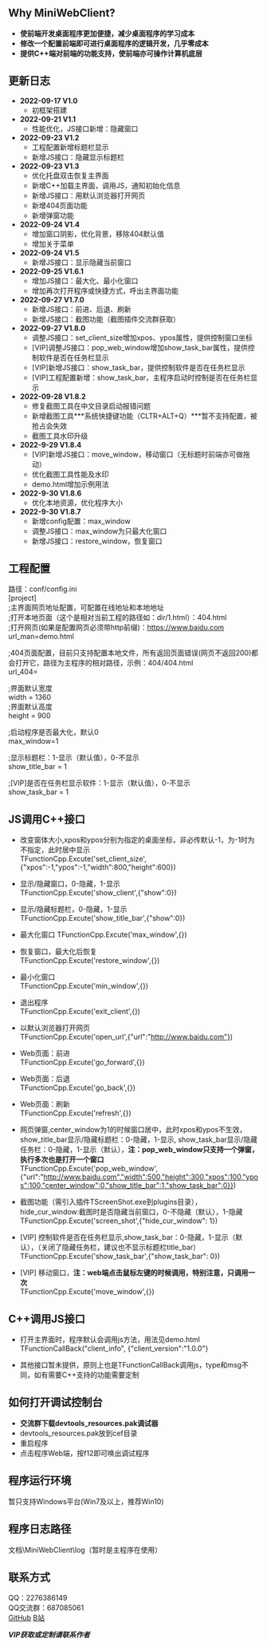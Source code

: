 ## Why MiniWebClient?  
* **使前端开发桌面程序更加便捷，减少桌面程序的学习成本**  
* **修改一个配置前端即可进行桌面程序的逻辑开发，几乎零成本**  
* **提供C++端对前端的功能支持，使前端亦可操作计算机底层**  
  
  
  
## 更新日志
* **2022-09-17 V1.0**  
  * 初框架搭建  
* **2022-09-21 V1.1**  
  * 性能优化，JS接口新增：隐藏窗口  
* **2022-09-23 V1.2**  
  * 工程配置新增标题栏显示  
  * 新增JS接口：隐藏显示标题栏  		   
* **2022-09-23 V1.3**  
  * 优化托盘双击恢复主界面  
  * 新增C++加载主界面，调用JS，通知初始化信息	
  * 新增JS接口：用默认浏览器打开网页  
  * 新增404页面功能  
  * 新增弹窗功能  
* **2022-09-24 V1.4**  
  * 增加窗口阴影，优化背景，移除404默认值  
  * 增加关于菜单  		   
* **2022-09-24 V1.5**  
  * 新增JS接口：显示隐藏当前窗口  
* **2022-09-25 V1.6.1**  
  * 增加JS接口：最大化、最小化窗口  
  * 增加再次打开程序或快捷方式，呼出主界面功能  
* **2022-09-27 V1.7.0**  
  * 新增JS接口：前进、后退、刷新  
  * 新增JS接口：截图功能（截图插件交流群获取）  
* **2022-09-27 V1.8.0**  
  * 调整JS接口：set_client_size增加xpos、ypos属性，提供控制窗口坐标  
  * [VIP]调整JS接口：pop_web_window增加show_task_bar属性，提供控制软件是否在任务栏显示  
  * [VIP]新增JS接口：show_task_bar，提供控制软件是否在任务栏显示  
  * [VIP]工程配置新增：show_task_bar，主程序启动时控制是否在任务栏显示  
* **2022-09-28 V1.8.2**  
  * 修复截图工具在中文目录启动报错问题  
  * 新增截图工具***系统快捷键功能（CLTR+ALT+Q）***暂不支持配置，被抢占会失效  
  * 截图工具水印升级  
* **2022-9-29 V1.8.4**  
  * [VIP]新增JS接口：move_window，移动窗口（无标题时前端亦可做拖动）  
  * 优化截图工具性能及水印  
  * demo.html增加示例用法
* **2022-9-30 V1.8.6**  
  * 优化本地资源，优化程序大小  
* **2022-9-30 V1.8.7**  
  * 新增config配置：max_window  
  * 调整JS接口：max_window为只最大化窗口  
  * 新增JS接口：restore_window，恢复窗口  
  

## 工程配置
路径：conf/config.ini  
[project]  
;主界面网页地址配置，可配置在线地址和本地地址    
;打开本地页面（这个是相对当前工程的路径如：dir/1.html）：404.html  
;打开网页(如果是配置网页必须带http前缀)：https://www.baidu.com  
url_man=demo.html  
  
;404页面配置，目前只支持配置本地文件，所有返回页面错误(网页不返回200)都会打开它，路径为主程序的相对路径，示例：404/404.html  
url_404=  
  
;界面默认宽度  
width = 1360  
;界面默认高度  
height = 900  
  
;启动程序是否最大化，默认0  
max_window=1  
  
;显示标题栏：1-显示（默认值），0-不显示  
show_title_bar = 1  

;[VIP]是否在任务栏显示软件：1-显示（默认值），0-不显示  
show_task_bar = 1  

## JS调用C++接口
* 改变窗体大小,xpos和ypos分别为指定的桌面坐标，非必传默认-1，为-1时为不指定，此时居中显示  
TFunctionCpp.Excute('set_client_size',{"xpos":-1,"ypos":-1,"width":800,"height":600})  
  
* 显示/隐藏窗口，0-隐藏，1-显示  
TFunctionCpp.Excute('show_client',{"show":0})  
  
* 显示/隐藏标题栏，0-隐藏，1-显示  
TFunctionCpp.Excute('show_title_bar',{"show":0})  
  
* 最大化窗口 
TFunctionCpp.Excute('max_window',{}) 

* 恢复窗口，最大化后恢复  
TFunctionCpp.Excute('restore_window',{})   
  
* 最小化窗口  
TFunctionCpp.Excute('min_window',{})  
  
* 退出程序  
TFunctionCpp.Excute('exit_client',{})  
  
* 以默认浏览器打开网页  
TFunctionCpp.Excute('open_url',{"url":"http://www.baidu.com"})  

* Web页面：前进  
TFunctionCpp.Excute('go_forward',{})  

* Web页面：后退  
TFunctionCpp.Excute('go_back',{})  

* Web页面：刷新  
TFunctionCpp.Excute('refresh',{})  
  
* 网页弹窗,center_window为1的时候窗口居中，此时xpos和ypos不生效，show_title_bar显示/隐藏标题栏：0-隐藏，1-显示, show_task_bar显示/隐藏任务栏：0-隐藏，1-显示（默认），**注：pop_web_window只支持一个弹窗，执行多次也是打开一个窗口**  
TFunctionCpp.Excute('pop_web_window',{"url":"http://www.baidu.com","width":500,"height":300,"xpos":100,"ypos":100,"center_window":0,"show_title_bar":1,"show_task_bar":0}}) 

* 截图功能（需引入插件TScreenShot.exe到plugins目录），hide_cur_window:截图时是否隐藏当前窗口，0-不隐藏（默认），1-隐藏  
TFunctionCpp.Excute('screen_shot',{"hide_cur_window": 1})  

* [VIP] 控制软件是否在任务栏显示,show_task_bar：0-隐藏，1-显示（默认），（关闭了隐藏任务栏，建议也不显示标题栏title_bar）
TFunctionCpp.Excute('show_task_bar',{"show_task_bar": 0})  

* [VIP] 移动窗口，**注：web端点击鼠标左键的时候调用，特别注意，只调用一次**  
TFunctionCpp.Excute('move_window',{}) 
  
## C++调用JS接口
* 打开主界面时，程序默认会调用js方法，用法见demo.html  
TFunctionCallBack("client_info", {"client_version":"1.0.0"}  

* 其他接口暂未提供，原则上也是TFunctionCallBack调用js，type和msg不同，如有需要C++支持的功能需要定制  

## 如何打开调试控制台
* **交流群下载devtools_resources.pak调试器**  
* devtools_resources.pak放到cef目录  
* 重启程序  
* 点击程序Web端，按f12即可唤出调试程序


## 程序运行环境
暂只支持Windows平台(Win7及以上，推荐Win10)

  
## 程序日志路径
文档\MiniWebClient\log（暂时是主程序在使用）  


## 联系方式
QQ：2276386149  
QQ交流群：687085061  
[GitHub](https://github.com/kllll1119/MiniWebClient)     [B站](https://www.bilibili.com/video/BV1aV4y1M7dM) 

***VIP获取或定制请联系作者***  

